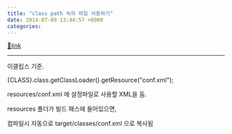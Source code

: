 ```yaml
---
title: "class path 속의 파일 사용하기"
date: 2014-07-09 13:44:57 +0900
categories: 
---
```

[🔗link](http://www.mins01.com/mh/tech/read/891)
***


이클립스 기준.

  


{CLASS}.class.getClassLoader().getResource("conf.xml");

  


resources/conf.xml 에 설정파일로 사용할 XML을 둠.

resources 폴더가 빌드 패스에 들어있으면, 

컴파일시 자동으로 target/classes/conf.xml 으로 복사됨

  



